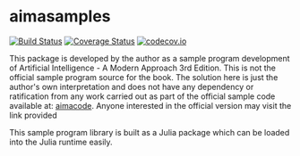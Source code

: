 # aimasamples

[![Build  Status](https://travis-ci.org/sambitdash/aima-samples.jl.svg?branch=master)](https://travis-ci.org/sambitdash/aima-samples.jl)
[![Coverage Status](https://coveralls.io/repos/sambitdash/aima-samples.jl/badge.svg?branch=master&service=github)](https://coveralls.io/github/sambitdash/aima-samples.jl?branch=master)
[![codecov.io](http://codecov.io/github/sambitdash/aima-samples.jl/coverage.svg?branch=master)](http://codecov.io/github/sambitdash/aima-samples.jl?branch=master)

This package is developed by the author as a sample program development of
Artificial Intelligence - A Modern Approach 3rd Edition. This is not the
official sample program source for the book. The solution here is just the
author's own interpretation and does not have any dependency or ratification
from any work carried out as part of the official sample code available at:
[aimacode](https://github.com/aimacode). Anyone interested in the official
version may visit the link provided

This sample program library is built as a Julia package which can be loaded into
 the Julia runtime easily.
